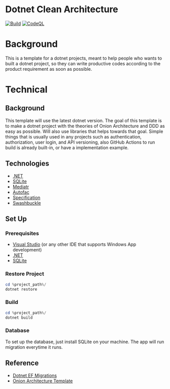 # Dotnet Clean Architecture

[![Build](https://github.com/ferdinandosp/dotnet-clean-architecture/actions/workflows/dotnet.yml/badge.svg)](https://github.com/ferdinandosp/dotnet-clean-architecture/actions/workflows/dotnet.yml/badge.svg)
[![CodeQL](https://github.com/ferdinandosp/dotnet-clean-architecture/actions/workflows/codeql-analysis.yml/badge.svg)](https://github.com/ferdinandosp/dotnet-clean-architecture/actions/workflows/codeql-analysis.yml/badge.svg)
# Background
This is a template for a dotnet projects, meant to help people who wants to built a dotnet project, so they can write productive codes according to the product requirement as soon as possible.

# Technical
## Background
This template will use the latest dotnet version. The goal of this template is to make a dotnet project with the theories of Onion Architecture and DDD as easy as possible. Will also use libraries that helps towards that goal.
Simple things that is usually used in any projects such as authentication, authorization, user login, and API versioning, also GitHub Actions to run build is already built-in, or have a implementation example.

## Technologies
* [.NET](https://dotnet.microsoft.com/en-us/)
* [SQLite](https://www.sqlite.org/index.html)
* [Mediatr](https://github.com/jbogard/MediatR)
* [Autofac](https://github.com/autofac/Autofac)
* [Specification](https://github.com/ardalis/Specification)
* [Swashbuckle](https://github.com/domaindrivendev/Swashbuckle.AspNetCore)

## Set Up
### Prerequisites
* [Visual Studio](https://visualstudio.microsoft.com/downloads/) (or any other IDE that supports Windows App development)
* [.NET](https://dotnet.microsoft.com/en-us/download)
* [SQLite](https://www.sqlite.org/download.html)

### Restore Project
```PowerShell
cd %project_path%/
dotnet restore
```

### Build
```PowerShell
cd %project_path%/
dotnet build
```

### Database
To set up the database, just install SQLite on your machine. The app will run migration everytime it runs.

## Reference
* [Dotnet EF Migrations](https://learn.microsoft.com/en-us/ef/core/managing-schemas/migrations/?tabs=dotnet-core-cli)
* [Onion Architecture Template](https://github.com/NilavPatel/dotnet-onion-architecture)
